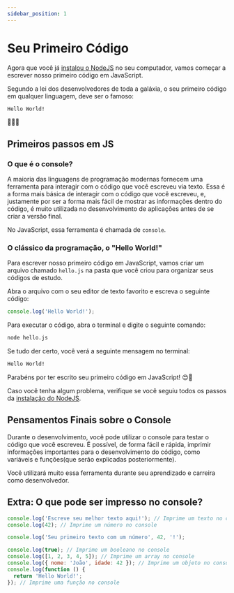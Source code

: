 ```yaml
---
sidebar_position: 1
---
```


# Seu Primeiro Código

Agora que você já [instalou o NodeJS](pathname:///docs/javascript/setup) no seu computador,
vamos começar a escrever nosso primeiro código em JavaScript.

Segundo a lei dos desenvolvedores de toda a galáxia, o seu primeiro código em qualquer linguagem,
deve ser o famoso:

```bash
Hello World!
```

🤯🤯🤯

## Primeiros passos em JS

### O que é o console?

A maioria das linguagens de programação modernas fornecem uma ferramenta para interagir com o código que você escreveu via texto.
Essa é a forma mais básica de interagir com o código que você escreveu, e, justamente por ser a forma mais fácil de mostrar as informações dentro do código,
é muito utilizada no desenvolvimento de aplicações antes de se criar a versão final.

No JavaScript, essa ferramenta é chamada de `console`.

### O clássico da programação, o "Hello World!"

Para escrever nosso primeiro código em JavaScript, vamos criar um arquivo chamado `hello.js` na pasta que você criou para organizar seus códigos de estudo.

Abra o arquivo com o seu editor de texto favorito e escreva o seguinte código:

```js
console.log('Hello World!');
```

Para executar o código, abra o terminal e digite o seguinte comando:

```bash
node hello.js
```

Se tudo der certo, você verá a seguinte mensagem no terminal:

```bash
Hello World!
```

Parabéns por ter escrito seu primeiro código em JavaScript! 😍🎉

Caso você tenha algum problema, verifique se você seguiu todos os passos da [instalação do NodeJS](pathname:///docs/javascript/setup).

## Pensamentos Finais sobre o Console

Durante o desenvolvimento, você pode utilizar o console para testar o código que você escreveu.
É possível, de forma fácil e rápida, imprimir informações importantes para o desenvolvimento do código, como variáveis e funções(que serão explicadas posteriormente).

Você utilizará muito essa ferramenta durante seu aprendizado e carreira como desenvolvedor.

## Extra: O que pode ser impresso no console?

```js title="Exemplos dos tipos de informações que podem ser impressas no console:"
console.log('Escreve seu melhor texto aqui!'); // Imprime um texto no console
console.log(42); // Imprime um número no console
```

```js title="Também é possível utilizar a vírgula para imprimir mais de uma informação por vez no console:"
console.log('Seu primeiro texto com um número', 42, '!');
```

```js title="Exemplos que você aprenderá mais adiante"
console.log(true); // Imprime um booleano no console
console.log([1, 2, 3, 4, 5]); // Imprime um array no console
console.log({ nome: 'João', idade: 42 }); // Imprime um objeto no console
console.log(function () {
  return 'Hello World!';
}); // Imprime uma função no console
```
